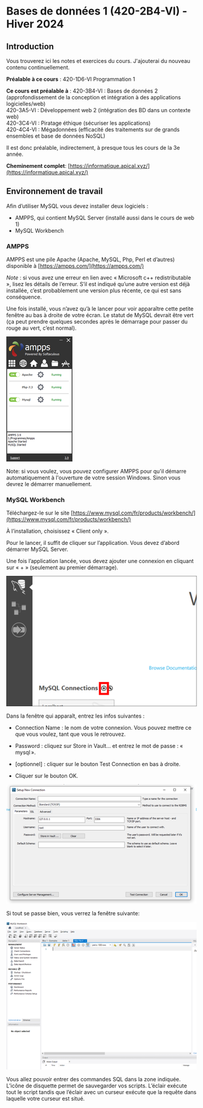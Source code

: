 # Bases de données 1 (420-2B4-VI) - Hiver 2024
## Introduction
Vous trouverez ici les notes et exercices du cours. J'ajouterai du nouveau contenu continuellement.

**Préalable à ce cours** : 420-1D6-VI Programmation 1

**Ce cours est préalable à** :
420-3B4-VI : Bases de données 2 (approfondissement de la conception et intégration à des applications logicielles/web)  
420-3A5-VI : Développement web 2 (intégration des BD dans un contexte web)  
420-3C4-VI : Piratage éthique (sécuriser les applications)  
420-4C4-VI : Mégadonnées (efficacité des traitements sur de grands ensembles et base de données NoSQL)  

Il est donc préalable, indirectement, à presque tous les cours de la 3e année.

**Cheminement complet**: [https://informatique.apical.xyz/](https://informatique.apical.xyz/)

## Environnement de travail

Afin d’utiliser MySQL vous devez installer deux logiciels :

* AMPPS, qui contient MySQL Server (installé aussi dans le cours de web 1)
* MySQL Workbench

### AMPPS
AMPPS est une pile Apache (Apache, MySQL, Php, Perl et d’autres) disponible à [https://ampps.com/](https://ampps.com/)

*Note* : si vous avez une erreur en lien avec « Microsoft c++ redistributable », lisez les détails de l’erreur. S’il est indiqué qu’une autre version est déjà installée, c’est probablement une version plus récente, ce qui est sans conséquence.

Une fois installé, vous n’avez qu’à le lancer pour voir apparaître cette petite fenêtre au bas à droite de votre écran. Le statut de MySQL devrait être vert (ça peut prendre quelques secondes après le démarrage pour passer du rouge au vert, c’est normal).

![AMPPS](images/ampps.png)

Note: si vous voulez, vous pouvez configurer AMPPS pour qu'il démarre automatiquement à l'ouverture de votre session Windows. Sinon vous devrez le démarrer manuellement.
 
### MySQL Workbench

Téléchargez-le sur le site [https://www.mysql.com/fr/products/workbench/](https://www.mysql.com/fr/products/workbench/)

À l’installation, choisissez « Client only ».

Pour le lancer, il suffit de cliquer sur l’application. Vous devez d’abord démarrer MySQL Server. 

Une fois l’application lancée, vous devez ajouter une connexion en cliquant sur « + » (seulement au premier démarrage). 

![](images/wb01.png)
 
Dans la fenêtre qui apparaît, entrez les infos suivantes :

* Connection Name : le nom de votre connexion. Vous pouvez mettre ce que vous voulez, tant que vous le retrouvez.

* Password : cliquez sur Store in Vault… et entrez le mot de passe : « mysql ».

* [optionnel] : cliquer sur le bouton Test Connection en bas à droite.

* Cliquer sur le bouton OK.

![](images/wb02.png)

Si tout se passe bien, vous verrez la fenêtre suivante:

![](images/wb03.png)

Vous allez pouvoir entrer des commandes SQL dans la zone indiquée. L’icône de disquette permet de sauvegarder vos scripts. L’éclair exécute tout le script tandis que l’éclair avec un curseur exécute que la requête dans laquelle votre curseur est situé.